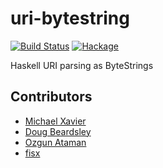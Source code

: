 # uri-bytestring
[![Build Status](https://travis-ci.org/Soostone/uri-bytestring.svg)](https://travis-ci.org/Soostone/uri-bytestring) [![Hackage](https://img.shields.io/hackage/v/uri-bytestring.svg?style=flat)](https://hackage.haskell.org/package/uri-bytestring)

Haskell URI parsing as ByteStrings


## Contributors
* [Michael Xavier](http://github.com/MichaelXavier)
* [Doug Beardsley](http://github.com/mightybyte)
* [Ozgun Ataman](http://github.com/ozataman)
* [fisx](http://github.com/fisx)
